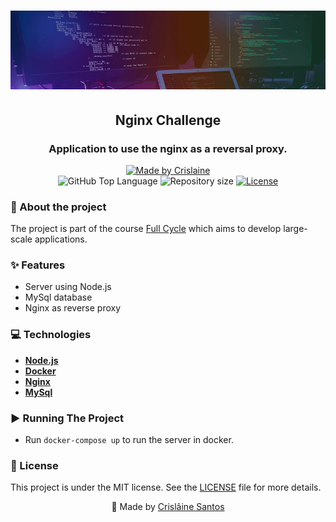 
<div align="center">
  <h1> <img alt="code-image" width="1100px" src=".github/workflows/assets/banner.jpeg"> </h1>
  <h2> Nginx Challenge </h2>
  <h3>
Application to use the nginx as a reversal proxy.</h3>
  <p>
    <a href="https://github.com/crislainesc">
      <img alt="Made by Crislaine" src="https://img.shields.io/badge/solved%20by-Crislâine%20Santos-blueviolet?style=plastic">
    </a>
   <br/>
    <img alt="GitHub Top Language" src="https://img.shields.io/github/languages/top/crislainesc/nginx_challenge?color=blue&style=plastic">
    <img alt="Repository size" src="https://img.shields.io/github/repo-size/crislainesc/nginx_challenge?style=plastic"/>
    <a href="https://opensource.org/licenses/MIT">
      <img alt="License" src="https://img.shields.io/badge/license-MIT-brightgreen?style=plastic">
    </a>
  </p>
</div>

### 📖 About the project
The project is part of the course [Full Cycle](https://curso.fullcycle.com.br/curso-fullcycle/) which aims to develop large-scale applications.
### ✨ Features
- Server using Node.js
- MySql database
- Nginx as reverse proxy
### 💻 Technologies
- **[Node.js](https://nodejs.org/en)**
- **[Docker](https://www.docker.com/)**
- **[Nginx](https://nginx.org/)**
- **[MySql](https://dev.mysql.com/)**
### ▶️ Running The Project
- Run `docker-compose up` to run the server in docker.
### 📝 License

This project is under the MIT license. See the [LICENSE](/LICENSE) file for more details.

<div align="center">
  <p>🚀 Made by <a href="https://github.com/crislainesc">Crislâine Santos</a> </p>
</div>

